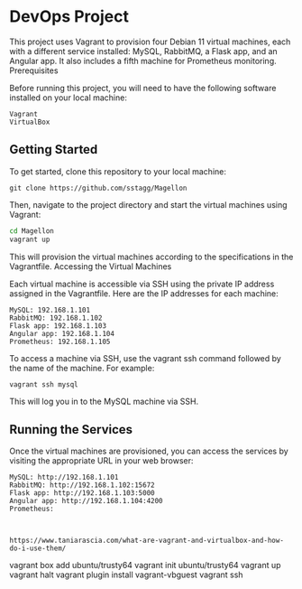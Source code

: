 # DevOps Project

This project uses Vagrant to provision four Debian 11 virtual machines, each with a different service installed: MySQL, RabbitMQ, a Flask app, and an Angular app. It also includes a fifth machine for Prometheus monitoring.
Prerequisites

Before running this project, you will need to have the following software installed on your local machine:

    Vagrant
    VirtualBox

## Getting Started

To get started, clone this repository to your local machine:

`git clone https://github.com/sstagg/Magellon`

Then, navigate to the project directory and start the virtual machines using Vagrant:


```bash
cd Magellon
vagrant up
```

This will provision the virtual machines according to the specifications in the Vagrantfile.
Accessing the Virtual Machines

Each virtual machine is accessible via SSH using the private IP address assigned in the Vagrantfile. Here are the IP addresses for each machine:

    MySQL: 192.168.1.101
    RabbitMQ: 192.168.1.102
    Flask app: 192.168.1.103
    Angular app: 192.168.1.104
    Prometheus: 192.168.1.105

To access a machine via SSH, use the vagrant ssh command followed by the name of the machine. For example:

`vagrant ssh mysql`

This will log you in to the MySQL machine via SSH.


## Running the Services

Once the virtual machines are provisioned, you can access the services by visiting the appropriate URL in your web browser:

    MySQL: http://192.168.1.101
    RabbitMQ: http://192.168.1.102:15672
    Flask app: http://192.168.1.103:5000
    Angular app: http://192.168.1.104:4200
    Prometheus:



    https://www.taniarascia.com/what-are-vagrant-and-virtualbox-and-how-do-i-use-them/

vagrant box add ubuntu/trusty64
vagrant init ubuntu/trusty64
vagrant up
vagrant halt
vagrant plugin install vagrant-vbguest
vagrant ssh